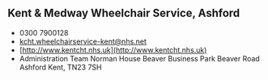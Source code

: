 
## Kent & Medway Wheelchair Service, Ashford

- <i class="fa fa-phone"></i> 0300 7900128
- <i class="fa fa-envelope"></i> <a href="mailto:kcht.wheelchairservice-kent@nhs.net">kcht.wheelchairservice-kent@nhs.net</a>
- <i class="fa fa-home"></i> [http://www.kentcht.nhs.uk](http://www.kentcht.nhs.uk)
- <i class="fa fa-building"></i> Administration Team Norman House Beaver Business Park Beaver Road Ashford Kent, TN23 7SH
